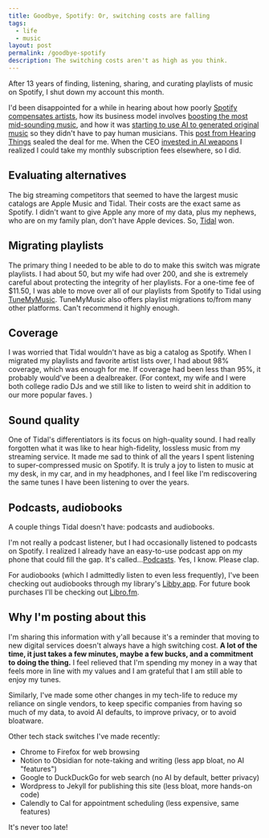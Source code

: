 ```yaml
---
title: Goodbye, Spotify: Or, switching costs are falling
tags:
  - life
  - music
layout: post
permalink: /goodbye-spotify
description: The switching costs aren't as high as you think.
---
```

After 13 years of finding, listening, sharing, and curating playlists of music on Spotify, I shut down my account this month. 

I'd been disappointed for a while in hearing about how poorly [Spotify compensates artists](https://techcrunch.com/2025/03/11/spotify-says-its-payouts-are-getting-better-but-artists-still-disagree/), how its business model involves [boosting the most mid-sounding music](https://www.theguardian.com/books/2025/mar/05/mood-machine-by-liz-pelly-review-a-savage-indictment-of-spotify), and how it was [starting to use AI to generated original music](https://www.wired.com/story/spotify-ai-music-robot-listeners/) so they didn't have to pay human musicians. This [post from Hearing Things](https://www.hearingthings.co/why-we-quit-spotify/) sealed the deal for me. When the CEO [invested in AI weapons](https://www.latimes.com/entertainment-arts/music/story/2025-07-31/spotifys-ceo-owns-an-ai-weapons-company-some-musicians-say-its-time-to-leave) I realized I could take my monthly subscription fees elsewhere, so I did.

## Evaluating alternatives

The big streaming competitors that seemed to have the largest music catalogs are Apple Music and Tidal. Their costs are the exact same as Spotify. I didn't want to give Apple any more of my data, plus my nephews, who are on my family plan, don't have Apple devices. So, [Tidal](https://tidal.com/) won.

## Migrating playlists

The primary thing I needed to be able to do to make this switch was migrate playlists. I had about 50, but my wife had over 200, and she is extremely careful about protecting the integrity of her playlists. For a one-time fee of $11.50, I was able to move over all of our playlists from Spotify to Tidal using [TuneMyMusic](https://www.tunemymusic.com/transfer). TuneMyMusic also offers playlist migrations to/from many other platforms. Can't recommend it highly enough.

## Coverage

I was worried that Tidal wouldn't have as big a catalog as Spotify. When I migrated my playlists and favorite artist lists over, I had about 98% coverage, which was enough for me. If coverage had been less than 95%, it probably would've been a dealbreaker. (For context, my wife and I were both college radio DJs and we still like to listen to weird shit in addition to our more popular faves. )

## Sound quality

One of Tidal's differentiators is its focus on high-quality sound. I had really forgotten what it was like to hear high-fidelity, lossless music from my streaming service. It made me sad to think of all the years I spent listening to super-compressed music on Spotify. It is truly a joy to listen to music at my desk, in my car, and in my headphones, and I feel like I'm rediscovering the same tunes I have been listening to over the years.

## Podcasts, audiobooks

A couple things Tidal doesn't have: podcasts and audiobooks. 

I'm not really a podcast listener, but I had occasionally listened to podcasts on Spotify. I realized I already have an easy-to-use podcast app on my phone that could fill the gap. It's called...[Podcasts](https://podcasts.apple.com/us/browse). Yes, I know. Please clap.

For audiobooks (which I admittedly listen to even less frequently), I've been checking out audiobooks through my library's [Libby app](https://libbyapp.com/). For future book purchases I'll be checking out [Libro.fm](https://libro.fm/).

## Why I'm posting about this

I'm sharing this information with y'all because it's a reminder that moving to new digital services doesn't always have a high switching cost. **A lot of the time, it just takes a few minutes, maybe a few bucks, and a commitment to doing the thing.** I feel relieved that I'm spending my money in a way that feels more in line with my values and I am grateful that I am still able to enjoy my tunes. 

Similarly, I've made some other changes in my tech-life to reduce my reliance on single vendors, to keep specific companies from having so much of my data, to avoid AI defaults, to improve privacy, or to avoid bloatware.

Other tech stack switches I've made recently:

- Chrome to Firefox for web browsing
- Notion to Obsidian for note-taking and writing (less app bloat, no AI "features")
- Google to DuckDuckGo for web search (no AI by default, better privacy)
- Wordpress to Jekyll for publishing this site (less bloat, more hands-on code)
- Calendly to Cal for appointment scheduling (less expensive, same features)

It's never too late!